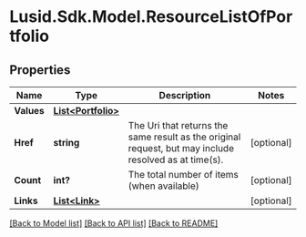 
# Lusid.Sdk.Model.ResourceListOfPortfolio

## Properties

Name | Type | Description | Notes
------------ | ------------- | ------------- | -------------
**Values** | [**List&lt;Portfolio&gt;**](Portfolio.md) |  | 
**Href** | **string** | The Uri that returns the same result as the original request,  but may include resolved as at time(s). | [optional] 
**Count** | **int?** | The total number of items (when available) | [optional] 
**Links** | [**List&lt;Link&gt;**](Link.md) |  | [optional] 

[[Back to Model list]](../README.md#documentation-for-models)
[[Back to API list]](../README.md#documentation-for-api-endpoints)
[[Back to README]](../README.md)

